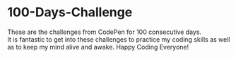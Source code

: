 # 100-Days-Challenge

These are the challenges from CodePen for 100 consecutive days.  
It is fantastic to get into these challenges to practice my coding skills as well as to keep my mind alive and awake.
Happy Coding Everyone!
